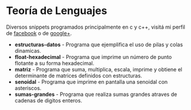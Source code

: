 # Teoría de Lenguajes

Diversos snippets programados principalmente en c y c++, visitá mi perfil de [facebook](http://www.facebook.com/wafto) 
o de [google+](https://plus.google.com/105992688186668382970/posts).

+ **estructuras-datos** - Programa que ejemplifica el uso de pilas y colas dinamicas.
+ **float-hexadecimal** - Programa que imprime un número de punto flotante a su forma hexadecimal.
+ **matriz** - Programa que suma, multiplica, escala, imprime y obtiene el determinante de matrices definidos con estructuras.
+ **senoidal** - Programa que imprime en pantalla una senoidal con asteriscos.
+ **sumas-grandes** - Programa que realiza sumas grandes atraves de cadenas de digitos enteros.

